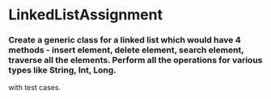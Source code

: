 # LinkedListAssignment
### Create a generic class for a linked list which would have 4 methods - insert element, delete element, search element, traverse all the elements. Perform all the operations for various types like String, Int, Long.
with test cases.
